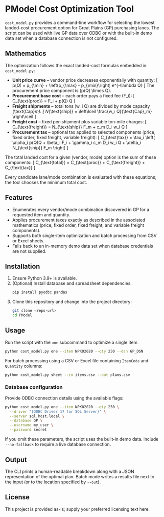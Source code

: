 # PModel Cost Optimization Tool

`cost_model.py` provides a command-line workflow for selecting the lowest landed-cost procurement option for Great Plains (GP) purchasing lanes. The script can be used with live GP data over ODBC or with the built-in demo data set when a database connection is not configured.

## Mathematics

The optimization follows the exact landed-cost formulas embedded in `cost_model.py`:

- **Unit price curve** – vendor price decreases exponentially with quantity:
  \[
  p(Q) = p_{\min} + \left(p_{\max} - p_{\min}\right) e^{-\lambda Q}
  \]
  The procurement price component is \(p(Q) \times Q\).
- **Procurement base cost** – each order pays a fixed fee \(F_i\):
  \[
  C_{\text{proc}} = F_i + p(Q) Q
  \]
- **Freight shipments** – total tons \(w_i Q\) are divided by mode capacity \(\text{Cap}_m\):
  \[
  N_{\text{ship}} = \left\lceil \frac{w_i Q}{\text{Cap}_m} \right\rceil
  \]
- **Freight cost** – fixed per-shipment plus variable ton-mile charges:
  \[
  C_{\text{freight}} = N_{\text{ship}} F_m + c_m D_i w_i Q
  \]
- **Procurement tax** – optional tax applied to selected components (price, fixed order, fixed freight, variable freight):
  \[
  C_{\text{tax}} = \tau_i \left( \alpha_i p(Q)Q + \beta_i F_i + \gamma_i c_m D_i w_i Q + \delta_i N_{\text{ship}} F_m \right)
  \]

The total landed cost for a given (vendor, mode) option is the sum of these components:
\[
C_{\text{total}} = C_{\text{proc}} + C_{\text{freight}} + C_{\text{tax}}
\]

Every candidate lane/mode combination is evaluated with these equations; the tool chooses the minimum total cost.

## Features
- Enumerates every vendor/mode combination discovered in GP for a requested item and quantity.
- Applies procurement taxes exactly as described in the associated mathematics (price, fixed order, fixed freight, and variable freight components).
- Supports both single-item optimization and batch processing from CSV or Excel sheets.
- Falls back to an in-memory demo data set when database credentials are not supplied.

## Installation
1. Ensure Python 3.9+ is available.
2. (Optional) Install database and spreadsheet dependencies:
   ```bash
   pip install pyodbc pandas
   ```
3. Clone this repository and change into the project directory:
   ```bash
   git clone <repo-url>
   cd PModel
   ```

## Usage
Run the script with the `one` subcommand to optimize a single item:
```bash
python cost_model.py one --item NPK02020 --qty 250 --dsn GP_DSN
```

For batch processing using a CSV or Excel file containing `ItemCode` and `Quantity` columns:
```bash
python cost_model.py sheet --in items.csv --out plans.csv
```

### Database configuration
Provide ODBC connection details using the available flags:
```bash
python cost_model.py one --item NPK02020 --qty 250 \
  --driver "{ODBC Driver 17 for SQL Server}" \
  --server sql.host.local \
  --database GP \
  --username my_user \
  --password secret
```
If you omit these parameters, the script uses the built-in demo data. Include `--no-fallback` to require a live database connection.

## Output
The CLI prints a human-readable breakdown along with a JSON representation of the optimal plan. Batch mode writes a results file next to the input (or to the location specified by `--out`).

## License
This project is provided as-is; supply your preferred licensing text here.
